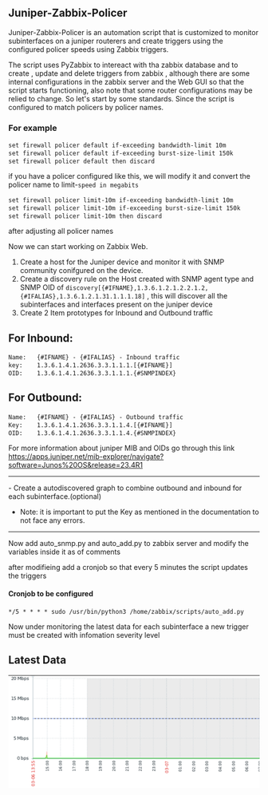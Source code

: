 ## Juniper-Zabbix-Policer 
Juniper-Zabbix-Policer is an automation script that is customized to monitor subinterfaces on a juniper routerers and 
create triggers using the configured policer speeds using Zabbix triggers.

The script uses PyZabbix to intereact with tha zabbix database and to create , update and delete triggers from zabbix , although there are some internal configurations in the zabbix server and the Web GUI so that the script starts functioning, also note that some router configurations may be relied to change.
So let's start by some standards.
Since the script is configured to match policers by policer names.

### For example
```
set firewall policer default if-exceeding bandwidth-limit 10m
set firewall policer default if-exceeding burst-size-limit 150k
set firewall policer default then discard
```
if you have a policer configured like this, we will modify it and convert the policer name to limit-```speed in megabits```
```
set firewall policer limit-10m if-exceeding bandwidth-limit 10m
set firewall policer limit-10m if-exceeding burst-size-limit 150k
set firewall policer limit-10m then discard
```
after adjusting all policer names

Now we can start working on Zabbix Web.
1. Create a host for the Juniper device and monitor it
    with SNMP community conifgured on the device.
2. Create a discovery rule on the Host created with SNMP agent type and SNMP OID of ```discovery[{#IFNAME},1.3.6.1.2.1.2.2.1.2,{#IFALIAS},1.3.6.1.2.1.31.1.1.1.18]``` ,
    this will discover all the subinterfaces and interfaces present on the juniper device
3. Create 2 Item prototypes for Inbound and Outbound traffic

## For Inbound:
```
Name:   {#IFNAME} - {#IFALIAS} - Inbound traffic
key:    1.3.6.1.4.1.2636.3.3.1.1.1.[{#IFNAME}]
OID:    1.3.6.1.4.1.2636.3.3.1.1.1.{#SNMPINDEX}
```
## For Outbound:
```
Name:   {#IFNAME} - {#IFALIAS} - Outbound traffic
Key:    1.3.6.1.4.1.2636.3.3.1.1.4.[{#IFNAME}]
OID:    1.3.6.1.4.1.2636.3.3.1.1.4.{#SNMPINDEX}
```

For more information about juniper MIB and OIDs go through this link https://apps.juniper.net/mib-explorer/navigate?software=Junos%20OS&release=23.4R1
<hr>
-  Create a autodiscovered graph to combine outbound and inbound for each subinterface.(optional)

- Note: it is important to put the Key as mentioned in the documentation to not face any errors.
<hr>
Now add auto_snmp.py and auto_add.py to zabbix server and modify the variables inside it as of comments 

after modifieing add a cronjob so that every 5 minutes the script updates the triggers
#### Cronjob to be configured
```
*/5 * * * * sudo /usr/bin/python3 /home/zabbix/scripts/auto_add.py
```
Now under monitoring the latest data for each subinterface a new trigger must be created with infomation severity level
## Latest Data

![alt text](image.png)
